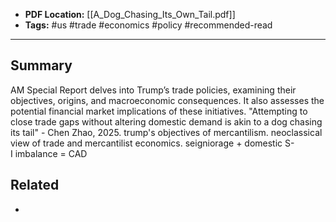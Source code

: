 
- **PDF Location:** [[A_Dog_Chasing_Its_Own_Tail.pdf]]
- **Tags:** #us #trade #economics #policy #recommended-read 

---
## Summary

AM Special Report delves into Trump’s trade policies, examining their objectives, origins, and macroeconomic consequences. It also assesses the potential financial market implications of these initiatives. "Attempting to close trade gaps without altering domestic demand is akin to a dog chasing its tail" - Chen Zhao, 2025. trump's objectives of mercantilism. neoclassical view of trade and mercantilist economics. seigniorage + domestic S-I imbalance = CAD
## Related
- 


